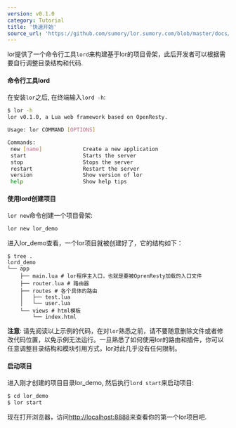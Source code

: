 ```yaml
---
version: v0.1.0
category: Tutorial
title: '快速开始'
source_url: 'https://github.com/sumory/lor.sumory.com/blob/master/docs/tutorial/quick-start.md'
---
```



lor提供了一个命令行工具`lord`来构建基于lor的项目骨架，此后开发者可以根据需要自行调整目录结构和代码.

#### 命令行工具lord

在安装`lor`之后, 在终端输入`lord -h`:

```bash
$ lor -h
lor v0.1.0, a Lua web framework based on OpenResty.

Usage: lor COMMAND [OPTIONS]

Commands:
 new [name]             Create a new application
 start                  Starts the server
 stop                   Stops the server
 restart                Restart the server
 version                Show version of lor
 help                   Show help tips
```

#### 使用lord创建项目

`lor new`命令创建一个项目骨架:

```bash
lor new lor_demo
```

进入lor_demo查看，一个lor项目就被创建好了，它的结构如下：

```text
$ tree .
lord_demo
└── app
    ├── main.lua # lor程序主入口，也就是要被OprenResty加载的入口文件
    ├── router.lua # 路由器
    ├── routes # 各个具体的路由
    │   ├── test.lua
    │   └── user.lua
    └── views # html模板
        └── index.html
```


__注意__: 请先阅读以上示例的代码，在对`lor`熟悉之前，请不要随意删除文件或者修改代码位置，以免示例无法运行。一旦熟悉了如何使用lor的路由和插件，你可以任意调整目录结构和模块引用方式，lor对此几乎没有任何限制。


#### 启动项目

进入刚才创建的项目目录lor_demo, 然后执行`lord start`来启动项目:

```bash
$ cd lor_demo
$ lor start
```

现在打开浏览器，访问[http://localhost:8888](http://localhost:8888)来查看你的第一个lor项目吧.
